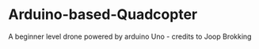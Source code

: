 # Arduino-based-Quadcopter
A beginner level drone powered by arduino Uno - credits to Joop Brokking
